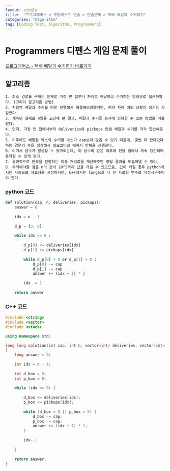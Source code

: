 ```yaml
---
layout: single
title:  "프로그래머스 > 코딩테스트 연습 > 연습문제 > 택배 배달과 수거하기"
categories: "Algorithm"
tag: [Coding Test, Algorithm, Programmers]
---
```


# Programmers 디펜스 게임 문제 풀이

[프로그래머스 - 택배 배달과 수거하기 바로가기](https://school.programmers.co.kr/learn/courses/30/lessons/150369)

## 알고리즘
    
    1. 최소 경로를 구하는 문제로 가장 먼 집부터 차례로 배달하고 수거하는 방향으로 접근하였다. (그리디 알고리즘 방법)
    2. 처음엔 배달과 수거를 따로 진행해서 해결해보려했지만, 여러 차례 예외 상황이 생기는 것 같았다.
    3. 계속된 실패로 4일을 고민해 본 결과, 배달과 수거를 동시에 진행할 수 있는 방법을 떠올렸다.
    4. 먼저, 가장 먼 집에서부터 deliveries와 pickups 만큼 배달과 수거를 각각 합산해준다.
    5. 이후에도 배달할 박스와 수거할 박스가 cap보다 많을 수 있기 때문에, 몇번 더 왔다갔다하는 경우의 수를 생각해서 필요없어질 때까지 반복을 진행한다.
    6. 여기서 음수가 발생할 수 있게되는데, 이 음수의 값은 이후에 있을 집에서 계속 갱신되며 동작할 수 있게 된다.
    7. 결과적으로 반복을 진행하는 이동 거리값을 계산해주면 정답 결과를 도출해낼 수 있다. 
    8. 주의해야할 점은 n의 값이 10^5까지 값을 가질 수 있으므로, 값이 커질 경우 python에서는 자동으로 자료형을 지정하지만, C++에서는 long으로 더 큰 자료형 변수로 지정시켜주어야 한다.

### python 코드
```python
def solution(cap, n, deliveries, pickups):
    answer = 0
    
    idx = n - 1
    
    d_p = [0, 0]
    
    while idx >= 0 :
    	
        d_p[0] += deliveries[idx]
        d_p[1] += pickups[idx]
        
        while d_p[0] > 0 or d_p[1] > 0 :
            d_p[0] -= cap
            d_p[1] -= cap
            answer += (idx + 1) * 2
        
        idx -= 1
        
    return answer
```

### C++ 코드
```c++
#include <string>
#include <vector>
#include <stack>

using namespace std;

long long solution(int cap, int n, vector<int> deliveries, vector<int> pickups)
{
    long answer = 0;
    
    int idx = n - 1;
    
    int d_box = 0;
    int p_box = 0;
    
    while (idx >= 0) {
        
        d_box += deliveries[idx];
        p_box += pickups[idx];
        
        while (d_box > 0 || p_box > 0) {
            d_box -= cap;
            p_box -= cap;
            answer += (idx + 1) * 2;
        }
        
        idx--;
        
    }
    
    return answer;
}
```

